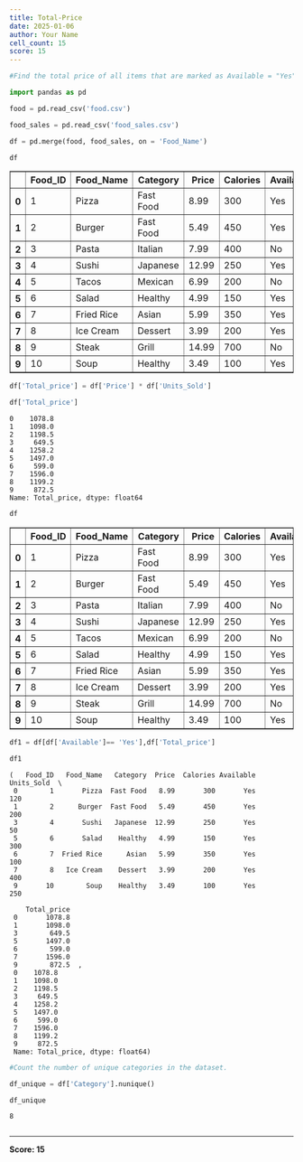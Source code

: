 ```yaml
---
title: Total-Price
date: 2025-01-06
author: Your Name
cell_count: 15
score: 15
---
```


```python
#Find the total price of all items that are marked as Available = "Yes".
```


```python
import pandas as pd
```


```python
food = pd.read_csv('food.csv')
```


```python
food_sales = pd.read_csv('food_sales.csv')
```


```python
df = pd.merge(food, food_sales, on = 'Food_Name')
```


```python
df
```




<div>
<style scoped>
    .dataframe tbody tr th:only-of-type {
        vertical-align: middle;
    }

    .dataframe tbody tr th {
        vertical-align: top;
    }

    .dataframe thead th {
        text-align: right;
    }
</style>
<table border="1" class="dataframe">
  <thead>
    <tr style="text-align: right;">
      <th></th>
      <th>Food_ID</th>
      <th>Food_Name</th>
      <th>Category</th>
      <th>Price</th>
      <th>Calories</th>
      <th>Available</th>
      <th>Units_Sold</th>
    </tr>
  </thead>
  <tbody>
    <tr>
      <th>0</th>
      <td>1</td>
      <td>Pizza</td>
      <td>Fast Food</td>
      <td>8.99</td>
      <td>300</td>
      <td>Yes</td>
      <td>120</td>
    </tr>
    <tr>
      <th>1</th>
      <td>2</td>
      <td>Burger</td>
      <td>Fast Food</td>
      <td>5.49</td>
      <td>450</td>
      <td>Yes</td>
      <td>200</td>
    </tr>
    <tr>
      <th>2</th>
      <td>3</td>
      <td>Pasta</td>
      <td>Italian</td>
      <td>7.99</td>
      <td>400</td>
      <td>No</td>
      <td>150</td>
    </tr>
    <tr>
      <th>3</th>
      <td>4</td>
      <td>Sushi</td>
      <td>Japanese</td>
      <td>12.99</td>
      <td>250</td>
      <td>Yes</td>
      <td>50</td>
    </tr>
    <tr>
      <th>4</th>
      <td>5</td>
      <td>Tacos</td>
      <td>Mexican</td>
      <td>6.99</td>
      <td>200</td>
      <td>No</td>
      <td>180</td>
    </tr>
    <tr>
      <th>5</th>
      <td>6</td>
      <td>Salad</td>
      <td>Healthy</td>
      <td>4.99</td>
      <td>150</td>
      <td>Yes</td>
      <td>300</td>
    </tr>
    <tr>
      <th>6</th>
      <td>7</td>
      <td>Fried Rice</td>
      <td>Asian</td>
      <td>5.99</td>
      <td>350</td>
      <td>Yes</td>
      <td>100</td>
    </tr>
    <tr>
      <th>7</th>
      <td>8</td>
      <td>Ice Cream</td>
      <td>Dessert</td>
      <td>3.99</td>
      <td>200</td>
      <td>Yes</td>
      <td>400</td>
    </tr>
    <tr>
      <th>8</th>
      <td>9</td>
      <td>Steak</td>
      <td>Grill</td>
      <td>14.99</td>
      <td>700</td>
      <td>No</td>
      <td>80</td>
    </tr>
    <tr>
      <th>9</th>
      <td>10</td>
      <td>Soup</td>
      <td>Healthy</td>
      <td>3.49</td>
      <td>100</td>
      <td>Yes</td>
      <td>250</td>
    </tr>
  </tbody>
</table>
</div>




```python
df['Total_price'] = df['Price'] * df['Units_Sold']
```


```python
df['Total_price']
```




    0    1078.8
    1    1098.0
    2    1198.5
    3     649.5
    4    1258.2
    5    1497.0
    6     599.0
    7    1596.0
    8    1199.2
    9     872.5
    Name: Total_price, dtype: float64




```python
df
```




<div>
<style scoped>
    .dataframe tbody tr th:only-of-type {
        vertical-align: middle;
    }

    .dataframe tbody tr th {
        vertical-align: top;
    }

    .dataframe thead th {
        text-align: right;
    }
</style>
<table border="1" class="dataframe">
  <thead>
    <tr style="text-align: right;">
      <th></th>
      <th>Food_ID</th>
      <th>Food_Name</th>
      <th>Category</th>
      <th>Price</th>
      <th>Calories</th>
      <th>Available</th>
      <th>Units_Sold</th>
      <th>Total_price</th>
    </tr>
  </thead>
  <tbody>
    <tr>
      <th>0</th>
      <td>1</td>
      <td>Pizza</td>
      <td>Fast Food</td>
      <td>8.99</td>
      <td>300</td>
      <td>Yes</td>
      <td>120</td>
      <td>1078.8</td>
    </tr>
    <tr>
      <th>1</th>
      <td>2</td>
      <td>Burger</td>
      <td>Fast Food</td>
      <td>5.49</td>
      <td>450</td>
      <td>Yes</td>
      <td>200</td>
      <td>1098.0</td>
    </tr>
    <tr>
      <th>2</th>
      <td>3</td>
      <td>Pasta</td>
      <td>Italian</td>
      <td>7.99</td>
      <td>400</td>
      <td>No</td>
      <td>150</td>
      <td>1198.5</td>
    </tr>
    <tr>
      <th>3</th>
      <td>4</td>
      <td>Sushi</td>
      <td>Japanese</td>
      <td>12.99</td>
      <td>250</td>
      <td>Yes</td>
      <td>50</td>
      <td>649.5</td>
    </tr>
    <tr>
      <th>4</th>
      <td>5</td>
      <td>Tacos</td>
      <td>Mexican</td>
      <td>6.99</td>
      <td>200</td>
      <td>No</td>
      <td>180</td>
      <td>1258.2</td>
    </tr>
    <tr>
      <th>5</th>
      <td>6</td>
      <td>Salad</td>
      <td>Healthy</td>
      <td>4.99</td>
      <td>150</td>
      <td>Yes</td>
      <td>300</td>
      <td>1497.0</td>
    </tr>
    <tr>
      <th>6</th>
      <td>7</td>
      <td>Fried Rice</td>
      <td>Asian</td>
      <td>5.99</td>
      <td>350</td>
      <td>Yes</td>
      <td>100</td>
      <td>599.0</td>
    </tr>
    <tr>
      <th>7</th>
      <td>8</td>
      <td>Ice Cream</td>
      <td>Dessert</td>
      <td>3.99</td>
      <td>200</td>
      <td>Yes</td>
      <td>400</td>
      <td>1596.0</td>
    </tr>
    <tr>
      <th>8</th>
      <td>9</td>
      <td>Steak</td>
      <td>Grill</td>
      <td>14.99</td>
      <td>700</td>
      <td>No</td>
      <td>80</td>
      <td>1199.2</td>
    </tr>
    <tr>
      <th>9</th>
      <td>10</td>
      <td>Soup</td>
      <td>Healthy</td>
      <td>3.49</td>
      <td>100</td>
      <td>Yes</td>
      <td>250</td>
      <td>872.5</td>
    </tr>
  </tbody>
</table>
</div>




```python
df1 = df[df['Available']== 'Yes'],df['Total_price']
```


```python
df1
```




    (   Food_ID   Food_Name   Category  Price  Calories Available  Units_Sold  \
     0        1       Pizza  Fast Food   8.99       300       Yes         120   
     1        2      Burger  Fast Food   5.49       450       Yes         200   
     3        4       Sushi   Japanese  12.99       250       Yes          50   
     5        6       Salad    Healthy   4.99       150       Yes         300   
     6        7  Fried Rice      Asian   5.99       350       Yes         100   
     7        8   Ice Cream    Dessert   3.99       200       Yes         400   
     9       10        Soup    Healthy   3.49       100       Yes         250   
     
        Total_price  
     0       1078.8  
     1       1098.0  
     3        649.5  
     5       1497.0  
     6        599.0  
     7       1596.0  
     9        872.5  ,
     0    1078.8
     1    1098.0
     2    1198.5
     3     649.5
     4    1258.2
     5    1497.0
     6     599.0
     7    1596.0
     8    1199.2
     9     872.5
     Name: Total_price, dtype: float64)




```python
#Count the number of unique categories in the dataset.
```


```python
df_unique = df['Category'].nunique()
```


```python
df_unique
```




    8




```python

```


---
**Score: 15**
